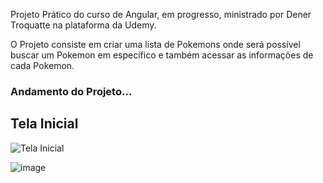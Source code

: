 Projeto Prático do curso de Angular, em progresso, ministrado por Dener Troquatte na plataforma da Udemy.

O Projeto consiste em criar uma lista de Pokemons onde será possível buscar um Pokemon em específico e também acessar as informações de cada Pokemon.

<h3>Andamento do Projeto...</h3>

<h2>Tela Inicial</h2>

![Tela Inicial](https://user-images.githubusercontent.com/86797383/189014652-79f2b654-d40a-44b7-b4c5-d54a1b3f3fc9.jpg)


![image](https://user-images.githubusercontent.com/86797383/189484365-4a699eb7-7818-4c86-be00-efa26e45ce01.png)


